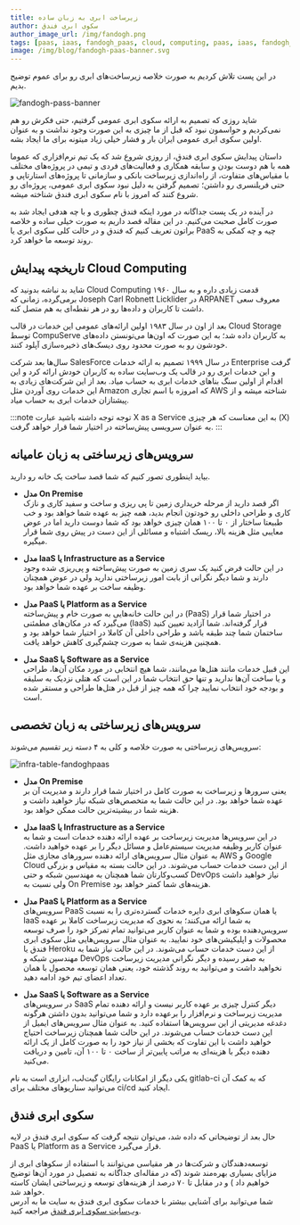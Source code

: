 ```yaml
---
title: زیرساخت ابری به زبان ساده
author: سکوی ابری فندق
author_image_url: /img/fandogh.png
tags: [paas, iaas, fandogh_paas, cloud, computing, paas, iaas, fandogh_paas, cloud, computing]
image: /img/blog/fandogh-paas-banner.svg
---
```


در این پست تلاش کردیم به صورت خلاصه زیرساخت‌های ابری رو برای عموم توضیح بدیم.


![fandogh-pass-banner](/img/blog/fandogh-paas-banner.svg "fandogh-paas-banner")

<!--truncate-->

شاید روزی که تصمیم به ارائه سکوی ابری عمومی گرفتیم، حتی فکرش رو هم نمی‌کردیم و حواسمون نبود که قبل از ما چیزی به این صورت وجود نداشت و به عنوان اولین سکوی ابری عمومی ایران بار و فشار خیلی زیاد میتونه برای ما ایجاد بشه.

داستان پیدایش سکوی ابری فندق، از روزی شروع شد که یک تیم نرم‌افزاری که عموما همه با هم دوست بودن و سابقه همکاری و فعالیت‌های فردی و تیمی در پروژه‌های مختلف با مقیاس‌های متفاوت، از راه‌اندازی زیرساخت بانکی و سازمانی تا پروژه‌های استارتاپی و حتی فریلنسری رو داشتن؛ تصمیم گرفتن به دلیل نبود سکوی ابری عمومی، پروژ‌ه‌ای رو شروع کنند که امروز با نام سکوی ابری فندق شناخته میشه.

در آینده در یک پست جداگانه در مورد اینکه فندق چطوری و با چه هدفی ایجاد شد به صورت کامل صحبت می‌کنیم. در این مقاله قصد داریم به صورت خیلی ساده و خلاصه براتون تعریف کنیم که فندق و در حالت کلی سکوی ابری یا PaaS چیه و چه کمکی به روند توسعه ما خواهد کرد.


## تاریخچه پیدایش Cloud Computing

شاید بد نباشه بدونید که Cloud Computing قدمت زیادی داره و به سال ۱۹۶۰ برمی‌گرده، زمانی که Joseph Carl Robnett Licklider در ARPANET معروف سعی داشت تا کاربران و داده‌ها رو در هر نقطه‌ای به هم متصل کنه.

بعد از اون در سال ۱۹۸۳ اولین ارائه‌های عمومی این خدمات در قالب Cloud Storage توسط CompuServe به کاربران داده شد؛ به این صورت که اون‌ها می‌تونستن داده‌های خودشون رو به صورت محدود روی دیسک‌های ذخیره‌سازی آپلود کنند.

سال‌ها بعد شرکت SalesForce در سال ۱۹۹۹ تصمیم به ارائه خدمات Enterprise گرفت و این خدمات ابری رو در قالب یک وب‌سایت ساده به کاربران خودش ارائه کرد و این اقدام از اولین سنگ بناهای خدمات ابری به حساب میاد. بعد از این شرکت‌های زیادی به این خدمات روی آوردن مثل Amazon که امروزه با اسم تجاری AWS شناخته میشه و از پیشتازان خدمات ابری به حساب میاد.

:::note توجه
توجه داشته باشید عبارت X as a Service به این معناست که هر چیزی (X) به عنوان سرویسی 
پیش‌ساخته در اختیار شما قرار خواهد گرفت.
:::

## سرویس‌های زیرساختی به زبان عامیانه
بیاید اینطوری تصور کنیم که شما قصد ساخت یک خانه رو دارید.

-   **مدل On Premise** <br/>
اگر قصد دارید از مرحله خریداری زمین تا پی ریزی و ساخت و سفید کاری و نازک کاری و طراحی داخلی رو خودتون انجام بدید، همه چیز به عهده شما خواهد بود و خب طبیعتا ساختار از ۰ تا ۱۰۰ همان چیزی خواهد بود که شما دوست دارید اما در عوض معایبی مثل هزینه بالا، ریسک اشتباه و مسائلی از این دست در پیش روی شما قرار میگیره.
    
-   **مدل IaaS یا Infrastructure as a Service**<br/>
در این حالت فرض کنید یک سری زمین به صورت پیش‌ساخته و پی‌ریزی شده وجود دارند و شما دیگر نگرانی از بابت امور زیرساختی ندارید ولی در عوض همچنان وظیفه ساخت بر عهده شما خواهد بود.
    
-   **مدل PaaS یا Platform as a Service**<br/>
در این حالت خانه‌هایی به صورت خام و پیش‌ساخته (PaaS) در اختیار شما قرار می‌گیرد که در مکان‌های مطمئنی (IaaS) قرار گرفته‌اند. شما آزادید تعیین کنید ساختمان شما چند طبقه باشد و طراحی داخلی آن کاملا در اختیار شما خواهد بود و همچنین هزینه‌ی شما به صورت چشم‌گیری کاهش خواهد یافت.
    
-   **مدل SaaS یا Software as a Service**<br/>
این قبیل خدمات مانند هتل‌ها می‌مانند، شما هیچ انتخابی در مورد مکان‌ آن‌ها، طراحی و یا ساخت آن‌ها ندارید و تنها حق انتخاب شما در این است که هتلی نزدیک به سلیقه و بودجه خود انتخاب نمایید چرا که همه چیز از قبل در هتل‌ها طراحی و مستقر شده است.

## سرویس‌های زیرساختی به زبان تخصصی
سرویس‌های زیرساختی به صورت خلاصه و کلی به ۴ دسته زیر تقسیم می‌شوند:

![infra-table-fandoghpaas](/img/blog/infra-table-fandoghpaas.svg "infra-table-fandoghpaas")


-   **مدل On Premise**<br/>
یعنی سرور‌ها و زیرساخت به صورت کامل در اختیار شما قرار دارند و مدیریت آن بر عهده شما خواهد بود. در این حالت شما به متخصص‌های شبکه نیاز خواهید داشت و هزینه شما در بیشیته‌ترین حالت ممکن خواهد بود.
    
-   **مدل IaaS یا Infrastructure as a Service**<br/>
در این سرویس‌ها مدیریت زیرساخت بر عهده ارائه دهنده خدمات است و شما به عنوان کاربر وظیفه مدیریت سیستم‌عامل و مسائل دیگر را بر عهده خواهید داشت. به عنوان مثال سرویس‌های ارائه دهنده سرور‌های مجازی مثل AWS و Google Cloud از این دست خدمات حساب می‌شوند. در این حالت بسته به مقیاس و بزرگی کسب‌و‌کارتان شما همچنان به مهندسین شبکه و حتی DevOps نیاز خواهید داشت ولی نسبت به On Premise هزینه‌های شما کمتر خواهد بود.
    
-   **مدل PaaS یا Platform as a Service**<br/>
سرویس‌های PaaS یا همان سکوهای ابری دایره خدمات گسترده‌تری را به نسبت IaaS به شما ارائه می‌کنند؛ به نحوی که مدیریت زیرساخت کاملا بر عهده سرویس‌دهنده بوده و شما به عنوان کاربر می‌توانید تمام تمرکز خود را صرف توسعه محصولات و اپلیکیشن‌های خود نمایید. به عنوان مثال سرویس‌هایی مثل سکوی ابری فندق یا Heroku از این دست خدمات حساب می‌شوند. در این حالت نیاز شما به مهندسین شبکه و DevOps به صفر رسیده و دیگر نگرانی مدیریت زیرساخت نخواهید داشت و می‌توانید به روند گذشته خود، یعنی همان توسعه محصول با همان تعداد اعضای تیم خود ادامه دهید.
    
-   **مدل SaaS یا Software as a Service**<br/>
در سرویس‌های SaaS دیگر کنترل چیزی بر عهده کاربر نیست و ارائه دهنده تمام مدیریت زیرساخت و نرم‌افزار را برعهده دارد و شما می‌توانید بدون داشتن هرگونه دغدغه مدیریتی از این سرویس‌ها استفاده کنید. به عنوان مثال سرویس‌های ایمیل از این دست خدمات حساب می‌شوند. در این حالت شما همچنان زیرساخت احتیاج خواهید داشت با این تفاوت که بخشی از نیاز خود را به صورت کامل از یک ارائه دهنده دیگر با هزینه‌ای به مراتب پایین‌تر از ساخت ۰ تا ۱۰۰ آن، تامین و دریافت می‌کنید.

یکی دیگر از امکانات رایگان گیت‌لب، ابزاری است به نام gitlab-ci که به کمک آن می‌توانید سناریو‌های مختلف برای ci/cd ایجاد کنید.


## سکوی ابری فندق
حال بعد از توضیحاتی که داده شد، می‌توان نتیجه گرفت که سکوی ابری فندق در لایه PaaS یا Platform as a Service قرار می‌گیرد.

توسعه‌دهندگان و شرکت‌ها در هر مقیاسی می‌توانند با استفاده از سکوهای ابری از مزایای بسیاری بهره‌مند شوند (که در مقاله‌ای جداگانه به تفصیل در مورد آن‌ها توضیح خواهیم داد ) و در مقابل تا ۷۰ درصد از هزینه‌های توسعه و زیرساختی ایشان کاسته خواهد شد.<br/>شما می‌توانید برای آشنایی بیشتر با خدمات سکوی ابری فندق به سایت ما به آدرس [](https://fandogh.cloud/) [وب‌سایت سکوی ابری فندق](https://fandogh.cloud/) مراجعه کنید.
